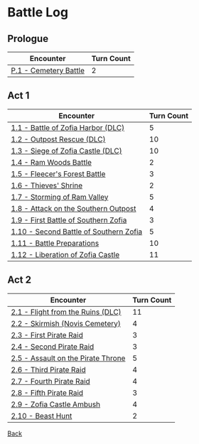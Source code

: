 # Battle Log

## Prologue

| Encounter                                | Turn Count |
| ---------------------------------------- | ---------- |
| [P.1 - Cemetery Battle](Prologue/P.1.md) | 2          |

## Act 1

| Encounter                                                | Turn Count |
| -------------------------------------------------------- | ---------- |
| [1.1 - Battle of Zofia Harbor (DLC)](Act.1/A1.1.md)      | 5          |
| [1.2 - Outpost Rescue (DLC)](Act.1/A1.2.md)              | 10         |
| [1.3 - Siege of Zofia Castle (DLC)](Act.1/A1.3.md)       | 10         |
| [1.4 - Ram Woods Battle](Act.1/A1.4.md)                  | 2          |
| [1.5 - Fleecer's Forest Battle](Act.1/A1.5.md)           | 3          |
| [1.6 - Thieves' Shrine](Act.1/A1.6.md)                   | 2          |
| [1.7 - Storming of Ram Valley](Act.1/A1.7.md)            | 5          |
| [1.8 - Attack on the Southern Outpost](Act.1/A1.8.md)    | 4          |
| [1.9 - First Battle of Southern Zofia](Act.1/A1.9.md)    | 3          |
| [1.10 - Second Battle of Southern Zofia](Act.1/A1.10.md) | 5          |
| [1.11 - Battle Preparations](Act.1/A1.11.md)             | 10         |
| [1.12 - Liberation of Zofia Castle](Act.1/A1.12.md)      | 11         |

## Act 2

| Encounter                                           | Turn Count |
| --------------------------------------------------- | ---------- |
| [2.1 - Flight from the Ruins (DLC)](Act.2/A2.1.md)  | 11         |
| [2.2 - Skirmish (Novis Cemetery)](Act.2/A2.2.md)    | 4          |
| [2.3 - First Pirate Raid](Act.2/A2.3.md)            | 3          |
| [2.4 - Second Pirate Raid](Act.2/A2.4.md)           | 3          |
| [2.5 - Assault on the Pirate Throne](Act.2/A2.5.md) | 5          |
| [2.6 - Third Pirate Raid](Act.2/A2.6.md)            | 4          |
| [2.7 - Fourth Pirate Raid](Act.2/A2.7.md)           | 4          |
| [2.8 - Fifth Pirate Raid](Act.2/A2.8.md)            | 3          |
| [2.9 - Zofia Castle Ambush](Act.2/A2.9.md)          | 4          |
| [2.10 - Beast Hunt](Act.2/A2.10.md)                 | 2          |

[Back](../README.md)
